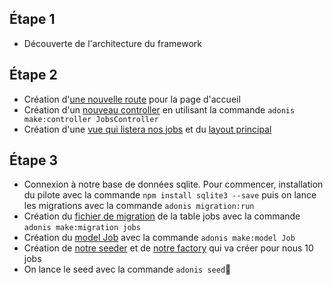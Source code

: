 ## Étape 1
- Découverte de l'architecture du framework
## Étape 2
- Création d'[une nouvelle route](/start/routes.js) pour la page d'accueil
- Création d'un [nouveau controller](app/Controllers/Http/JobsController.js) en utilisant la commande `adonis make:controller JobsController`
- Création d'une [vue qui listera nos jobs](resources/views/jobs/index.edge) et du [layout principal](resources/views/app.edge)
## Étape 3
- Connexion à notre base de données sqlite. Pour commencer, installation du pilote avec la commande `npm install sqlite3 --save` puis on lance les migrations avec la commande `adonis migration:run`
- Création du [fichier de migration](database/migrations/1560470053996_jobs_schema.js) de la table jobs avec la commande `adonis make:migration jobs`
- Création du [model Job](app/Models/Job.js) avec la commande `adonis make:model Job`
- Création de [notre seeder](database/seeds/JobSeeder.js) et de [notre factory](database/factory.js) qui va créer pour nous 10 jobs
- On lance le seed avec la commande `adonis seed`